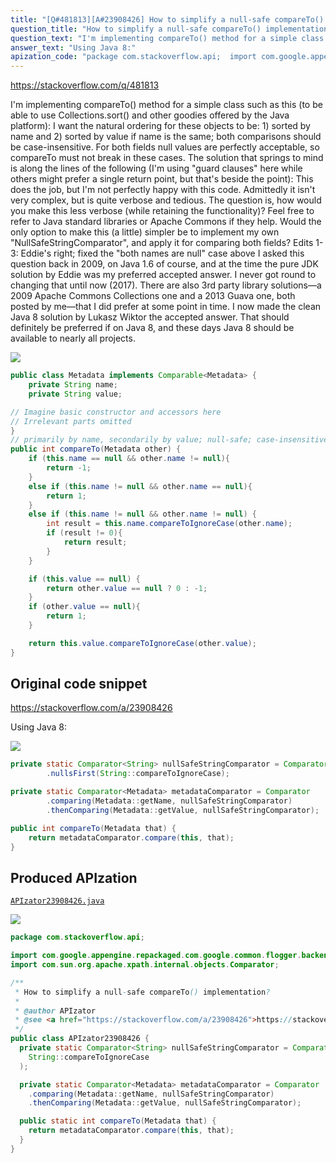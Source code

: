 ```yaml
---
title: "[Q#481813][A#23908426] How to simplify a null-safe compareTo() implementation?"
question_title: "How to simplify a null-safe compareTo() implementation?"
question_text: "I'm implementing compareTo() method for a simple class such as this (to be able to use Collections.sort() and other goodies offered by the Java platform): I want the natural ordering for these objects to be: 1) sorted by name and 2) sorted by value if name is the same; both comparisons should be case-insensitive. For both fields null values are perfectly acceptable, so compareTo must not break in these cases. The solution that springs to mind is along the lines of the following (I'm using \"guard clauses\" here while others might prefer a single return point, but that's beside the point): This does the job, but I'm not perfectly happy with this code. Admittedly it isn't very complex, but is quite verbose and tedious. The question is, how would you make this less verbose (while retaining the functionality)? Feel free to refer to Java standard libraries or Apache Commons if they help. Would the only option to make this (a little) simpler be to implement my own \"NullSafeStringComparator\", and apply it for comparing both fields? Edits 1-3: Eddie's right; fixed the \"both names are null\" case above I asked this question back in 2009, on Java 1.6 of course, and at the time the pure JDK solution by Eddie was my preferred accepted answer. I never got round to changing that until now (2017). There are also 3rd party library solutions—a 2009 Apache Commons Collections one and a 2013 Guava one, both posted by me—that I did prefer at some point in time. I now made the clean Java 8 solution by Lukasz Wiktor the accepted answer. That should definitely be preferred if on Java 8, and these days Java 8 should be available to nearly all projects."
answer_text: "Using Java 8:"
apization_code: "package com.stackoverflow.api;  import com.google.appengine.repackaged.com.google.common.flogger.backend.Metadata; import com.sun.org.apache.xpath.internal.objects.Comparator;  /**  * How to simplify a null-safe compareTo() implementation?  *  * @author APIzator  * @see <a href=\"https://stackoverflow.com/a/23908426\">https://stackoverflow.com/a/23908426</a>  */ public class APIzator23908426 {   private static Comparator<String> nullSafeStringComparator = Comparator.nullsFirst(     String::compareToIgnoreCase   );    private static Comparator<Metadata> metadataComparator = Comparator     .comparing(Metadata::getName, nullSafeStringComparator)     .thenComparing(Metadata::getValue, nullSafeStringComparator);    public static int compareTo(Metadata that) {     return metadataComparator.compare(this, that);   } }"
---
```


https://stackoverflow.com/q/481813

I&#x27;m implementing compareTo() method for a simple class such as this (to be able to use Collections.sort() and other goodies offered by the Java platform):
I want the natural ordering for these objects to be: 1) sorted by name and 2) sorted by value if name is the same; both comparisons should be case-insensitive. For both fields null values are perfectly acceptable, so compareTo must not break in these cases.
The solution that springs to mind is along the lines of the following (I&#x27;m using &quot;guard clauses&quot; here while others might prefer a single return point, but that&#x27;s beside the point):
This does the job, but I&#x27;m not perfectly happy with this code. Admittedly it isn&#x27;t very complex, but is quite verbose and tedious.
The question is, how would you make this less verbose (while retaining the functionality)? Feel free to refer to Java standard libraries or Apache Commons if they help. Would the only option to make this (a little) simpler be to implement my own &quot;NullSafeStringComparator&quot;, and apply it for comparing both fields?
Edits 1-3: Eddie&#x27;s right; fixed the &quot;both names are null&quot; case above
I asked this question back in 2009, on Java 1.6 of course, and at the time the pure JDK solution by Eddie was my preferred accepted answer. I never got round to changing that until now (2017).
There are also 3rd party library solutions—a 2009 Apache Commons Collections one and a 2013 Guava one, both posted by me—that I did prefer at some point in time.
I now made the clean Java 8 solution by Lukasz Wiktor the accepted answer. That should definitely be preferred if on Java 8, and these days Java 8 should be available to nearly all projects.


<div class="code-logo"><img src="/stackoverflow.png" /></div>

```java
public class Metadata implements Comparable<Metadata> {
    private String name;
    private String value;

// Imagine basic constructor and accessors here
// Irrelevant parts omitted
}
// primarily by name, secondarily by value; null-safe; case-insensitive
public int compareTo(Metadata other) {
    if (this.name == null && other.name != null){
        return -1;
    }
    else if (this.name != null && other.name == null){
        return 1;
    }
    else if (this.name != null && other.name != null) {
        int result = this.name.compareToIgnoreCase(other.name);
        if (result != 0){
            return result;
        }
    }

    if (this.value == null) {
        return other.value == null ? 0 : -1;
    }
    if (other.value == null){
        return 1;
    }

    return this.value.compareToIgnoreCase(other.value);
}
```


## Original code snippet

https://stackoverflow.com/a/23908426

Using Java 8:

<div class="code-logo"><img src="/stackoverflow.png" /></div>

```java
private static Comparator<String> nullSafeStringComparator = Comparator
        .nullsFirst(String::compareToIgnoreCase); 

private static Comparator<Metadata> metadataComparator = Comparator
        .comparing(Metadata::getName, nullSafeStringComparator)
        .thenComparing(Metadata::getValue, nullSafeStringComparator);

public int compareTo(Metadata that) {
    return metadataComparator.compare(this, that);
}
```

## Produced APIzation

[`APIzator23908426.java`](https://github.com/pasqualesalza/apization-temp-data/raw/master/search/APIzator23908426.java)

<div class="code-logo"><img src="/apizator.png" /></div>

```java
package com.stackoverflow.api;

import com.google.appengine.repackaged.com.google.common.flogger.backend.Metadata;
import com.sun.org.apache.xpath.internal.objects.Comparator;

/**
 * How to simplify a null-safe compareTo() implementation?
 *
 * @author APIzator
 * @see <a href="https://stackoverflow.com/a/23908426">https://stackoverflow.com/a/23908426</a>
 */
public class APIzator23908426 {
  private static Comparator<String> nullSafeStringComparator = Comparator.nullsFirst(
    String::compareToIgnoreCase
  );

  private static Comparator<Metadata> metadataComparator = Comparator
    .comparing(Metadata::getName, nullSafeStringComparator)
    .thenComparing(Metadata::getValue, nullSafeStringComparator);

  public static int compareTo(Metadata that) {
    return metadataComparator.compare(this, that);
  }
}

```